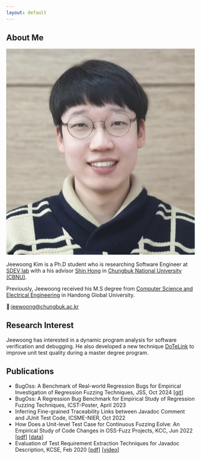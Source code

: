 ```yaml
---
layout: default
---
```


## About Me

<img class="profile-picture" src="jwkim-rev.jpg">

Jeewoong Kim is a Ph.D student who is researching Software Engineer at [SDEV lab](https://sdevlab.github.io) with a his advisor [Shin Hong](https://hongshin.github.io) in [Chungbuk National University (CBNU)](https://www.cbnu.ac.kr).

Previously, Jeewoong received his M.S degree from [Computer Science and Electrical Engineering](https://csee.handong.edu) in Handong Global University.

📧:[jeewoong@chungbuk.ac.kr](mailto:jeewoong@chungbuk.ac.kr) 


## Research Interest

Jeewoong has interested in a dynamic program analysis for software verification and debugging. He also developed a new technique [DoTeLink](https://github.com/arise-handong/dotelink) to improve unit test quality during a master degree program.


## Publications

- BugOss: A Benchmark of Real-world Regression Bugs for Empirical Investigation of Regression Fuzzing Techniques, JSS, Oct 2024 \[[git](https://github.com/sdevlab/BugOss)\]
- BugOss: A Regression Bug Benchmark for Empirical Study of Regression Fuzzing Techniques, ICST-Poster, April 2023 
- Inferring Fine-grained Traceability Links between Javadoc Comment and JUnit Test Code, ICSME-NIER, Oct 2022 
- How Does a Unit-level Test Case for Continuous Fuzzing Eolve: An Empirical Study of Code Changes in OSS-Fuzz Projects, KCC, Jun 2022 \[[pdf](/pubs/kcc22_oss-fuzz-change.pdf)\] \[[data](https://github.com/ARISE-Handong/oss-fuzz-study)\]
- Evaluation of Test Requirement Extraction Techniques for Javadoc Description, KCSE, Feb 2020 \[[pdf](/pubs/kcse20-javadoc.pdf)\] \[[video](https://www.youtube.com/watch?v=gjiPzHg5Ohw)\]

